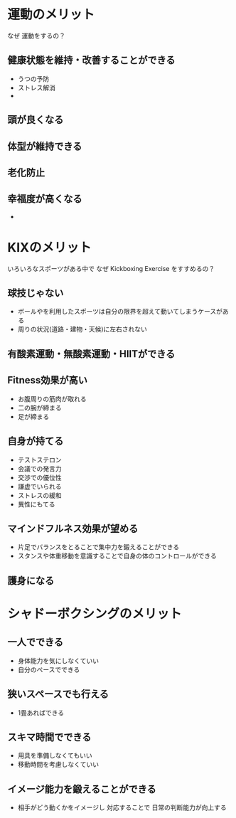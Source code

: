 # 運動のメリット
なぜ 運動をするの？

## 健康状態を維持・改善することができる
- うつの予防
- ストレス解消
- 

## 頭が良くなる

## 体型が維持できる

## 老化防止

## 幸福度が高くなる
- 

# KIXのメリット
いろいろなスポーツがある中で なぜ Kickboxing Exercise をすすめるの？

## 球技じゃない
- ボールやを利用したスポーツは自分の限界を超えて動いてしまうケースがある
- 周りの状況(道路・建物・天候)に左右されない

## 有酸素運動・無酸素運動・HIITができる

## Fitness効果が高い
- お腹周りの筋肉が取れる
- 二の腕が締まる
- 足が締まる
 
## 自身が持てる
- テストステロン
- 会議での発言力
- 交渉での優位性
- 謙虚でいられる
- ストレスの緩和
- 異性にもてる

## マインドフルネス効果が望める
- 片足でバランスをとることで集中力を鍛えることができる
- スタンスや体重移動を意識することで自身の体のコントロールができる

## 護身になる


# シャドーボクシングのメリット

## 一人でできる
- 身体能力を気にしなくていい
- 自分のペースでできる

## 狭いスペースでも行える
- 1畳あればできる

## スキマ時間でできる
- 用具を準備しなくてもいい
- 移動時間を考慮しなくていい

## イメージ能力を鍛えることができる
- 相手がどう動くかをイメージし 対応することで 日常の判断能力が向上する